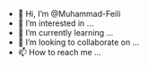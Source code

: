 - 👋 Hi, I’m @Muhammad-Feili
- 👀 I’m interested in ...
- 🌱 I’m currently learning ...
- 💞️ I’m looking to collaborate on ...
- 📫 How to reach me ...

<!---
Muhammad-Feili/Muhammad-Feili is a ✨ special ✨ repository because its `README.md` (this file) appears on your GitHub profile.
You can click the Preview link to take a look at your changes.
--->
